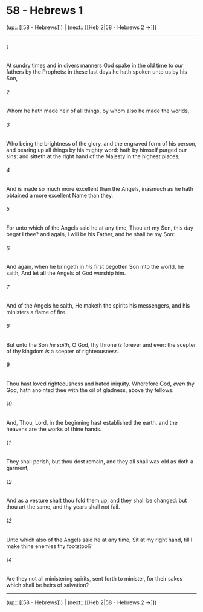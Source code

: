 # 58 - Hebrews 1

(up:: [[58 - Hebrews]]) | (next:: [[Heb 2|58 - Hebrews 2 →]])

***


###### 1 
At sundry times and in divers manners God spake in the old time to _our_ fathers by the Prophets: in these last days he hath spoken unto us by his Son, 

###### 2 
Whom he hath made heir of all things, by whom also he made the worlds, 

###### 3 
Who being the brightness of the glory, and the engraved form of his person, and bearing up all things by his mighty word: hath by himself purged our sins: and sitteth at the right hand of the Majesty in the highest places, 

###### 4 
And is made so much more excellent than the Angels, inasmuch as he hath obtained a more excellent Name than they. 

###### 5 
For unto which of the Angels said he at any time, Thou art my Son, this day begat I thee? and again, I will be his Father, and he shall be my Son: 

###### 6 
And again, when he bringeth in _his_ first begotten Son into the world, he saith, And let all the Angels of God worship him. 

###### 7 
And of the Angels he saith, He maketh the spirits his messengers, and his ministers a flame of fire. 

###### 8 
But unto the Son _he saith_, O God, thy throne _is_ forever and ever: the scepter of thy kingdom _is_ a scepter of righteousness. 

###### 9 
Thou hast loved righteousness and hated iniquity. Wherefore God, _even_ thy God, hath anointed thee with the oil of gladness, above thy fellows. 

###### 10 
And, Thou, Lord, in the beginning hast established the earth, and the heavens are the works of thine hands. 

###### 11 
They shall perish, but thou dost remain, and they all shall wax old as doth a garment, 

###### 12 
And as a vesture shalt thou fold them up, and they shall be changed: but thou art the same, and thy years shall not fail. 

###### 13 
Unto which also of the Angels said he at any time, Sit at my right hand, till I make thine enemies thy footstool? 

###### 14 
Are they not all ministering spirits, sent forth to minister, for their sakes which shall be heirs of salvation?

***

(up:: [[58 - Hebrews]]) | (next:: [[Heb 2|58 - Hebrews 2 →]])
